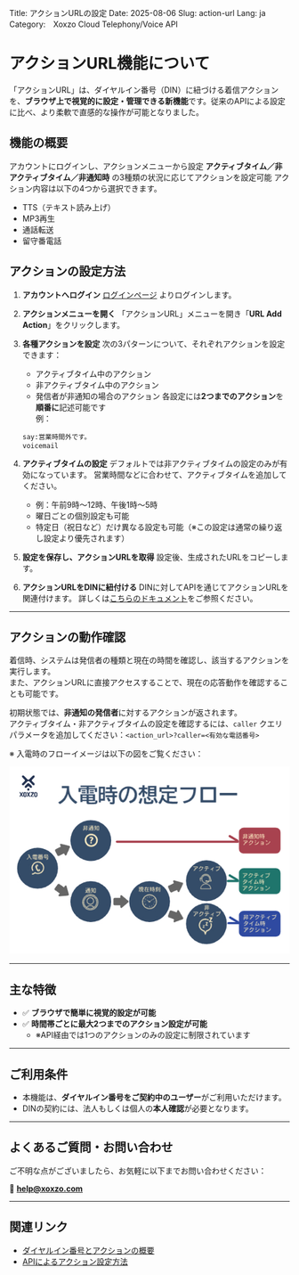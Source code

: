 Title: アクションURLの設定
Date: 2025-08-06
Slug: action-url
Lang: ja
Category:　Xoxzo Cloud Telephony/Voice API

# アクションURL機能について

「アクションURL」は、ダイヤルイン番号（DIN）に紐づける着信アクションを、**ブラウザ上で視覚的に設定・管理できる新機能**です。従来のAPIによる設定に比べ、より柔軟で直感的な操作が可能となりました。

## 機能の概要

アカウントにログインし、アクションメニューから設定
**アクティブタイム／非アクティブタイム／非通知時** の3種類の状況に応じてアクションを設定可能
アクション内容は以下の4つから選択できます。
  - TTS（テキスト読み上げ）
  - MP3再生
  - 通話転送
  - 留守番電話


## アクションの設定方法

1. **アカウントへログイン**
   [ログインページ](https://www.xoxzo.com/ja/accounts/login/) よりログインします。

2. **アクションメニューを開く**
   「アクションURL」メニューを開き「**URL Add Action**」をクリックします。

3. **各種アクションを設定**
   次の3パターンについて、それぞれアクションを設定できます：
     - アクティブタイム中のアクション
     - 非アクティブタイム中のアクション
     - 発信者が非通知の場合のアクション
   各設定には**2つまでのアクション**を**順番に**記述可能です  
     例：  
     ```
     say:営業時間外です。  
     voicemail  
     ```

4. **アクティブタイムの設定**
   デフォルトでは非アクティブタイムの設定のみが有効になっています。
   営業時間などに合わせて、アクティブタイムを追加してください。
     - 例：午前9時〜12時、午後1時〜5時
     - 曜日ごとの個別設定も可能
     - 特定日（祝日など）だけ異なる設定も可能（※この設定は通常の繰り返し設定より優先されます）

5. **設定を保存し、アクションURLを取得**
   設定後、生成されたURLをコピーします。

6. **アクションURLをDINに紐付ける**
   DINに対してAPIを通じてアクションURLを関連付けます。
   詳しくは[こちらのドキュメント](https://docs.xoxzo.com/ja/din#attach-an-action-to-the-dial-in-number-via-api)をご参照ください。

---

## アクションの動作確認

着信時、システムは発信者の種類と現在の時間を確認し、該当するアクションを実行します。  
また、アクションURLに直接アクセスすることで、現在の応答動作を確認することも可能です。

初期状態では、**非通知の発信者**に対するアクションが返されます。  
アクティブタイム・非アクティブタイムの設定を確認するには、`caller` クエリパラメータを追加してください：```<action_url>?caller=<有効な電話番号>```



※ 入電時のフローイメージは以下の図をご覧ください：

![入電時フロー図](/content/images/action-url-flow-ja.jpg)

---

## 主な特徴

- ✅ **ブラウザで簡単に視覚的設定が可能**
- ✅ **時間帯ごとに最大2つまでのアクション設定が可能**
  - ※API経由では1つのアクションのみの設定に制限されています

---

## ご利用条件

- 本機能は、**ダイヤルイン番号をご契約中のユーザー**がご利用いただけます。
- DINの契約には、法人もしくは個人の**本人確認**が必要となります。

---

## よくあるご質問・お問い合わせ

ご不明な点がございましたら、お気軽に以下までお問い合わせください：

📧 **help@xoxzo.com**

---

## 関連リンク

- [ダイヤルイン番号とアクションの概要](https://docs.xoxzo.com/ja/din#what-are-actions)
- [APIによるアクション設定方法](https://docs.xoxzo.com/ja/din#attach-an-action-to-the-dial-in-number-via-api)
